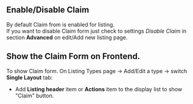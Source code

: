 ## Enable/Disable Claim
By default Claim from is enabled for listing.  
If you want to disable Claim form just check to settings _Disable Claim_ in section **Advanced** on edit/Add new listing page.

## Show the Claim Form on Frontend.
To show Claim form.
On Listing Types page -> Add/Edit a type -> switch **Single Layout** tab: 
- Add **Listing header** item or **Actions** item to the display list to show "Claim" button.
